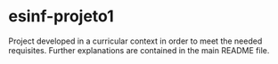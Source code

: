 # esinf-projeto1
Project developed in a curricular context in order to meet the needed requisites. Further explanations are contained in the main README file.
